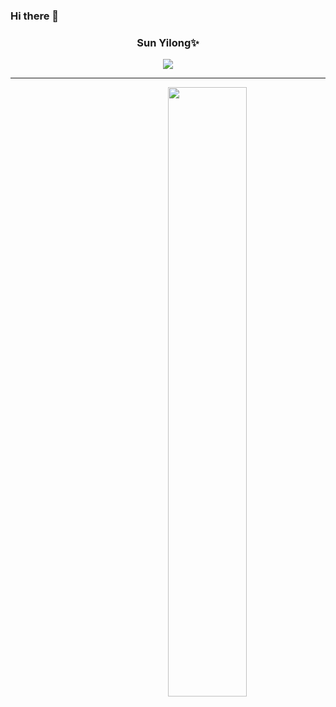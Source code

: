 ### Hi there 👋

<h3 align="center"> Sun Yilong✨ </h3>
<div align="center"> <img src="https://visitor-badge.glitch.me/badge?page_id=sunyilong0 " /> </div>




---

<img align="right" src="https://github-readme-stats.vercel.app/api?username=sunyilong0&show_icons=true&hide_border=true" width="50%">




